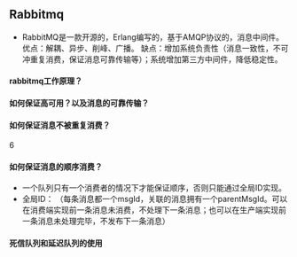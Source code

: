 ## Rabbitmq
- RabbitMQ是一款开源的，Erlang编写的，基于AMQP协议的，消息中间件。
优点：解耦、异步、削峰、广播。
缺点：增加系统负责性（消息一致性，不可冲重复消费，保证消息可靠传输等）；系统增加第三方中间件，降低稳定性。
#### rabbitmq工作原理？

#### 如何保证高可用？以及消息的可靠传输？

#### 如何保证消息不被重复消费？
6
#### 如何保证消息的顺序消费？
 - 一个队列只有一个消费者的情况下才能保证顺序，否则只能通过全局ID实现。
 - 全局ID：
 （每条消息都一个msgId，关联的消息拥有一个parentMsgId。可以在消费端实现前一条消息未消费，不处理下一条消息；也可以在生产端实现前一条消息未处理完毕，不发布下一条消息）
 
#### 死信队列和延迟队列的使用